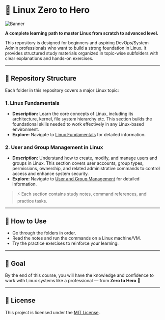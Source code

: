 
# 🐧 Linux Zero to Hero

<img src="https://github.com/bhuvan-raj/Linux-Zero-to-Hero/blob/main/assets/logo.png" alt="Banner" />

**A complete learning path to master Linux from scratch to advanced level.**

This repository is designed for beginners and aspiring DevOps/System Admin professionals who want to build a strong foundation in Linux. It provides structured study materials organized in topic-wise subfolders with clear explanations and hands-on exercises.

---

## 📁 Repository Structure

Each folder in this repository covers a major Linux topic:

### 1. Linux Fundamentals
* **Description:** Learn the core concepts of Linux, including its architecture, kernel, file system hierarchy etc. This section builds the foundational skills needed to work effectively in any Linux-based environment.
* **Explore:** Navigate to [Linux Fundamentals](./Linux-Fundamentals/) for detailed information.


### 2. User and Group Management in Linux
* **Description:** Understand how to create, modify, and manage users and groups in Linux. This section covers user accounts, group types, permissions, ownership, and related administrative commands to control access and enhance system security.
* **Explore:** Navigate to [User and Group Management](./User%20and%20Group%20Management/) for detailed information.




> ⚡️ Each section contains study notes, command references, and practice tasks.

---

## 📌 How to Use

* Go through the folders in order.
* Read the notes and run the commands on a Linux machine/VM.
* Try the practice exercises to reinforce your learning.

---

## 🎯 Goal

By the end of this course, you will have the knowledge and confidence to work with Linux systems like a professional — from **Zero to Hero** 💪

---

## 📄 License

This project is licensed under the [MIT License](./LICENSE).

